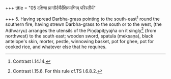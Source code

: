 +++
title = "05 दक्षिणा प्रागग्रैर्दर्भैर्दक्षिणमग्निम् परिस्तीर्य"

+++
5. Having spread Darbha-grass pointing to the south-east[^1] round the southern fire, having strewn Darbha-grass to the south or to the west, (the Adhvaryu) arranges the utensils of the Piṇḍapitr̥yajña on it singly[^2] (from northwest) to the south east; wooden sword, spatula (mekṣaṇa), black antelope's skin, morter, pestle, winnowing basket, pot for ghee, pot for cooked rice, and whatever else that he requires.  

[^1]: Contrast I.14.14.  

[^2]: Contrast I.15.6. For this rule cf.TS I.6.8.2.
